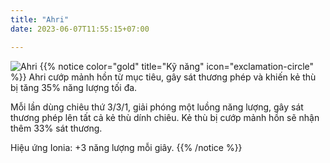 ```yaml
---
title: "Ahri"
date: 2023-06-07T11:55:15+07:00

---
```

![Ahri](https://storage.googleapis.com/www.publish.nocodesites.co.uk/prod/2542/files/24ebd46598df1bdb6a1c9cc90fdae3ec03f9f1b7294b9bbbf64404065ecc2ee0f5bc5f50562398ffcb1c9535c87d47660f73c969d3301054bc57e799a098b398.png)
{{% notice color="gold" title="Kỹ năng" icon="exclamation-circle" %}}
Ahri cướp mảnh hồn từ mục tiêu, gây sát thương phép và khiến kẻ thù bị tăng 35% năng lượng tối đa.

Mỗi lần dùng chiêu thứ 3/3/1, giải phóng một luồng năng lượng, gây sát thương phép lên tất cả kẻ thù dính chiêu. Kẻ thù bị cướp mảnh hồn sẽ nhận thêm 33% sát thương.

Hiệu ứng Ionia: +3 năng lượng mỗi giây.
{{% /notice %}}
